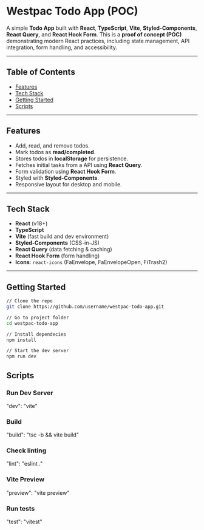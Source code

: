 # Westpac Todo App (POC)

A simple **Todo App** built with **React**, **TypeScript**, **Vite**, **Styled-Components**, **React Query**, and **React Hook Form**. This is a **proof of concept (POC)** demonstrating modern React practices, including state management, API integration, form handling, and accessibility.

---

## Table of Contents

- [Features](#features)
- [Tech Stack](#tech-stack)
- [Getting Started](#getting-started)
- [Scripts](#scripts)

---

## Features

- Add, read, and remove todos.
- Mark todos as **read/completed**.
- Stores todos in **localStorage** for persistence.
- Fetches initial tasks from a API using **React Query**.
- Form validation using **React Hook Form**.
- Styled with **Styled-Components**.
- Responsive layout for desktop and mobile.

---

## Tech Stack

- **React** (v18+)
- **TypeScript**
- **Vite** (fast build and dev environment)
- **Styled-Components** (CSS-in-JS)
- **React Query** (data fetching & caching)
- **React Hook Form** (form handling)
- **Icons**: `react-icons` (FaEnvelope, FaEnvelopeOpen, FiTrash2)

---

## Getting Started

```bash
// Clone the repo
git clone https://github.com/username/westpac-todo-app.git

// Go to project folder
cd westpac-todo-app

// Install dependecies
npm install

// Start the dev server
npm run dev

```


## Scripts

### Run Dev Server
"dev": "vite"

### Build
"build": "tsc -b && vite build"

### Check linting
"lint": "eslint ."

### Vite Preview
"preview": "vite preview"

### Run tests
"test": "vitest"